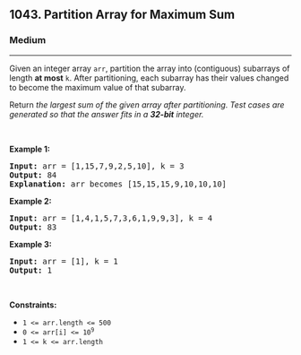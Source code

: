 <h2>1043. Partition Array for Maximum Sum</h2><h3>Medium</h3><hr><div><p>Given an integer array <code>arr</code>, partition the array into (contiguous) subarrays of length <strong>at most</strong> <code>k</code>. After partitioning, each subarray has their values changed to become the maximum value of that subarray.</p>

<p>Return <em>the largest sum of the given array after partitioning. Test cases are generated so that the answer fits in a <strong>32-bit</strong> integer.</em></p>

<p>&nbsp;</p>
<p><strong class="example">Example 1:</strong></p>

<pre><strong>Input:</strong> arr = [1,15,7,9,2,5,10], k = 3
<strong>Output:</strong> 84
<strong>Explanation:</strong> arr becomes [15,15,15,9,10,10,10]
</pre>

<p><strong class="example">Example 2:</strong></p>

<pre><strong>Input:</strong> arr = [1,4,1,5,7,3,6,1,9,9,3], k = 4
<strong>Output:</strong> 83
</pre>

<p><strong class="example">Example 3:</strong></p>

<pre><strong>Input:</strong> arr = [1], k = 1
<strong>Output:</strong> 1
</pre>

<p>&nbsp;</p>
<p><strong>Constraints:</strong></p>

<ul>
	<li><code>1 &lt;= arr.length &lt;= 500</code></li>
	<li><code>0 &lt;= arr[i] &lt;= 10<sup>9</sup></code></li>
	<li><code>1 &lt;= k &lt;= arr.length</code></li>
</ul>
</div>